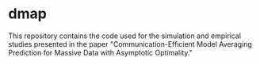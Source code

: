 # dmap
This repository contains the code used for the simulation and empirical studies presented in the paper "Communication-Efficient Model Averaging Prediction for Massive Data with Asymptotic Optimality."
